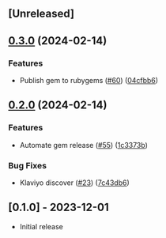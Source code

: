 ## [Unreleased]

## [0.3.0](https://www.github.com/Multiwoven/multiwoven-integrations/compare/v0.2.0...v0.3.0) (2024-02-14)


### Features

* Publish gem to rubygems ([#60](https://www.github.com/Multiwoven/multiwoven-integrations/issues/60)) ([04cfbb6](https://www.github.com/Multiwoven/multiwoven-integrations/commit/04cfbb60c78bc90d886ce691d5094fed9c6f078f))

## [0.2.0](https://www.github.com/Multiwoven/multiwoven-integrations/compare/v0.1.0...v0.2.0) (2024-02-14)


### Features

* Automate gem release ([#55](https://www.github.com/Multiwoven/multiwoven-integrations/issues/55)) ([1c3373b](https://www.github.com/Multiwoven/multiwoven-integrations/commit/1c3373bcedae60c6fb8171c54ce40de94f1537ce))


### Bug Fixes

* Klaviyo discover  ([#23](https://www.github.com/Multiwoven/multiwoven-integrations/issues/23)) ([7c43db6](https://www.github.com/Multiwoven/multiwoven-integrations/commit/7c43db6a369403748ed29085bb5254405ad1c95e))

## [0.1.0] - 2023-12-01

- Initial release
